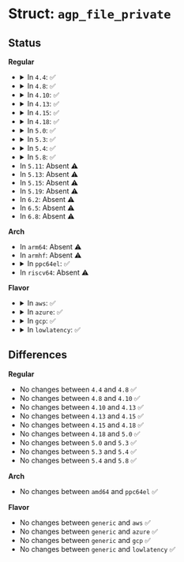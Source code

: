 # Struct: <code>agp_file_private</code>

## Status
<b>Regular</b>
<ul>
<li>
<details>
<summary>In <code>4.4</code>: ✅</summary>

```c
struct agp_file_private {
    struct agp_file_private *next;
    struct agp_file_private *prev;
    pid_t my_pid;
    long unsigned int access_flags;
};
```
</details>
</li>
<li>
<details>
<summary>In <code>4.8</code>: ✅</summary>

```c
struct agp_file_private {
    struct agp_file_private *next;
    struct agp_file_private *prev;
    pid_t my_pid;
    long unsigned int access_flags;
};
```
</details>
</li>
<li>
<details>
<summary>In <code>4.10</code>: ✅</summary>

```c
struct agp_file_private {
    struct agp_file_private *next;
    struct agp_file_private *prev;
    pid_t my_pid;
    long unsigned int access_flags;
};
```
</details>
</li>
<li>
<details>
<summary>In <code>4.13</code>: ✅</summary>

```c
struct agp_file_private {
    struct agp_file_private *next;
    struct agp_file_private *prev;
    pid_t my_pid;
    long unsigned int access_flags;
};
```
</details>
</li>
<li>
<details>
<summary>In <code>4.15</code>: ✅</summary>

```c
struct agp_file_private {
    struct agp_file_private *next;
    struct agp_file_private *prev;
    pid_t my_pid;
    long unsigned int access_flags;
};
```
</details>
</li>
<li>
<details>
<summary>In <code>4.18</code>: ✅</summary>

```c
struct agp_file_private {
    struct agp_file_private *next;
    struct agp_file_private *prev;
    pid_t my_pid;
    long unsigned int access_flags;
};
```
</details>
</li>
<li>
<details>
<summary>In <code>5.0</code>: ✅</summary>

```c
struct agp_file_private {
    struct agp_file_private *next;
    struct agp_file_private *prev;
    pid_t my_pid;
    long unsigned int access_flags;
};
```
</details>
</li>
<li>
<details>
<summary>In <code>5.3</code>: ✅</summary>

```c
struct agp_file_private {
    struct agp_file_private *next;
    struct agp_file_private *prev;
    pid_t my_pid;
    long unsigned int access_flags;
};
```
</details>
</li>
<li>
<details>
<summary>In <code>5.4</code>: ✅</summary>

```c
struct agp_file_private {
    struct agp_file_private *next;
    struct agp_file_private *prev;
    pid_t my_pid;
    long unsigned int access_flags;
};
```
</details>
</li>
<li>
<details>
<summary>In <code>5.8</code>: ✅</summary>

```c
struct agp_file_private {
    struct agp_file_private *next;
    struct agp_file_private *prev;
    pid_t my_pid;
    long unsigned int access_flags;
};
```
</details>
</li>
<li>
In <code>5.11</code>: Absent ⚠️
</li>
<li>
In <code>5.13</code>: Absent ⚠️
</li>
<li>
In <code>5.15</code>: Absent ⚠️
</li>
<li>
In <code>5.19</code>: Absent ⚠️
</li>
<li>
In <code>6.2</code>: Absent ⚠️
</li>
<li>
In <code>6.5</code>: Absent ⚠️
</li>
<li>
In <code>6.8</code>: Absent ⚠️
</li>
</ul>
<b>Arch</b>
<ul>
<li>
In <code>arm64</code>: Absent ⚠️
</li>
<li>
In <code>armhf</code>: Absent ⚠️
</li>
<li>
<details>
<summary>In <code>ppc64el</code>: ✅</summary>

```c
struct agp_file_private {
    struct agp_file_private *next;
    struct agp_file_private *prev;
    pid_t my_pid;
    long unsigned int access_flags;
};
```
</details>
</li>
<li>
In <code>riscv64</code>: Absent ⚠️
</li>
</ul>
<b>Flavor</b>
<ul>
<li>
<details>
<summary>In <code>aws</code>: ✅</summary>

```c
struct agp_file_private {
    struct agp_file_private *next;
    struct agp_file_private *prev;
    pid_t my_pid;
    long unsigned int access_flags;
};
```
</details>
</li>
<li>
<details>
<summary>In <code>azure</code>: ✅</summary>

```c
struct agp_file_private {
    struct agp_file_private *next;
    struct agp_file_private *prev;
    pid_t my_pid;
    long unsigned int access_flags;
};
```
</details>
</li>
<li>
<details>
<summary>In <code>gcp</code>: ✅</summary>

```c
struct agp_file_private {
    struct agp_file_private *next;
    struct agp_file_private *prev;
    pid_t my_pid;
    long unsigned int access_flags;
};
```
</details>
</li>
<li>
<details>
<summary>In <code>lowlatency</code>: ✅</summary>

```c
struct agp_file_private {
    struct agp_file_private *next;
    struct agp_file_private *prev;
    pid_t my_pid;
    long unsigned int access_flags;
};
```
</details>
</li>
</ul>

## Differences
<b>Regular</b>
<ul>
<li>
No changes between <code>4.4</code> and <code>4.8</code> ✅
</li>
<li>
No changes between <code>4.8</code> and <code>4.10</code> ✅
</li>
<li>
No changes between <code>4.10</code> and <code>4.13</code> ✅
</li>
<li>
No changes between <code>4.13</code> and <code>4.15</code> ✅
</li>
<li>
No changes between <code>4.15</code> and <code>4.18</code> ✅
</li>
<li>
No changes between <code>4.18</code> and <code>5.0</code> ✅
</li>
<li>
No changes between <code>5.0</code> and <code>5.3</code> ✅
</li>
<li>
No changes between <code>5.3</code> and <code>5.4</code> ✅
</li>
<li>
No changes between <code>5.4</code> and <code>5.8</code> ✅
</li>
</ul>
<b>Arch</b>
<ul>
<li>
No changes between <code>amd64</code> and <code>ppc64el</code> ✅
</li>
</ul>
<b>Flavor</b>
<ul>
<li>
No changes between <code>generic</code> and <code>aws</code> ✅
</li>
<li>
No changes between <code>generic</code> and <code>azure</code> ✅
</li>
<li>
No changes between <code>generic</code> and <code>gcp</code> ✅
</li>
<li>
No changes between <code>generic</code> and <code>lowlatency</code> ✅
</li>
</ul>
